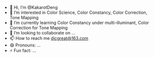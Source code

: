 - 👋 Hi, I’m @KakarotDeng
- 👀 I’m interested in Color Science, Color Constancy, Color Correction, Tone Mapping
- 🌱 I’m currently learning Color Constancy under multi-illuminant, Color Correction for Tone Mapping
- 💞️ I’m looking to collaborate on ...
- 📫 How to reach me djcgreat@163.com
- 😄 Pronouns: ...
- ⚡ Fun fact: ...

<!---
KakarotDeng/KakarotDeng is a ✨ special ✨ repository because its `README.md` (this file) appears on your GitHub profile.
You can click the Preview link to take a look at your changes.
--->
